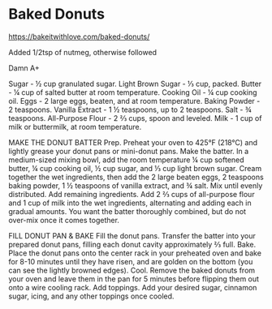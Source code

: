 # Baked Donuts

https://bakeitwithlove.com/baked-donuts/

Added 1/2tsp of nutmeg, otherwise followed
 
Damn A+

Sugar - ½ cup granulated sugar.
Light Brown Sugar - ⅓ cup, packed.
Butter - ¼ cup of salted butter at room temperature.
Cooking Oil - ¼ cup cooking oil.
Eggs - 2 large eggs, beaten, and at room temperature.
Baking Powder - 2 teaspoons.
Vanilla Extract - 1 ½ teaspoons, up to 2 teaspoons.
Salt - ¾ teaspoons.
All-Purpose Flour - 2 ⅔ cups, spoon and leveled.
Milk - 1 cup of milk or buttermilk, at room temperature.

MAKE THE DONUT BATTER
Prep. Preheat your oven to 425°F (218°C) and lightly grease your donut pans or mini-donut pans.
Make the batter. In a medium-sized mixing bowl, add the room temperature ¼ cup softened butter, ¼ cup cooking oil, ½ cup sugar, and ⅓ cup light brown sugar. Cream together the wet ingredients, then add the 2 large beaten eggs, 2 teaspoons baking powder, 1 ½ teaspoons of vanilla extract, and ¾ salt. Mix until evenly distributed.
Add remaining ingredients. Add 2 ⅔ cups of all-purpose flour and 1 cup of milk into the wet ingredients, alternating and adding each in gradual amounts. You want the batter thoroughly combined, but do not over-mix once it comes together.

FILL DONUT PAN & BAKE
Fill the donut pans. Transfer the batter into your prepared donut pans, filling each donut cavity approximately ⅔ full.
Bake. Place the donut pans onto the center rack in your preheated oven and bake for 8-10 minutes until they have risen, and are golden on the bottom (you can see the lightly browned edges).
Cool. Remove the baked donuts from your oven and leave them in the pan for 5 minutes before flipping them out onto a wire cooling rack.
Add toppings. Add your desired sugar, cinnamon sugar, icing, and any other toppings once cooled.
